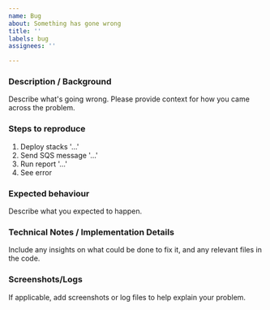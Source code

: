 ```yaml
---
name: Bug
about: Something has gone wrong
title: ''
labels: bug
assignees: ''

---
```


### Description / Background

Describe what's going wrong. Please provide context for how you came across the problem.

### Steps to reproduce

1. Deploy stacks '...'
2. Send SQS message '...'
3. Run report '...'
4. See error

### Expected behaviour

Describe what you expected to happen.

### Technical Notes / Implementation Details

Include any insights on what could be done to fix it, and any relevant files in the code.

### Screenshots/Logs

If applicable, add screenshots or log files to help explain your problem.

